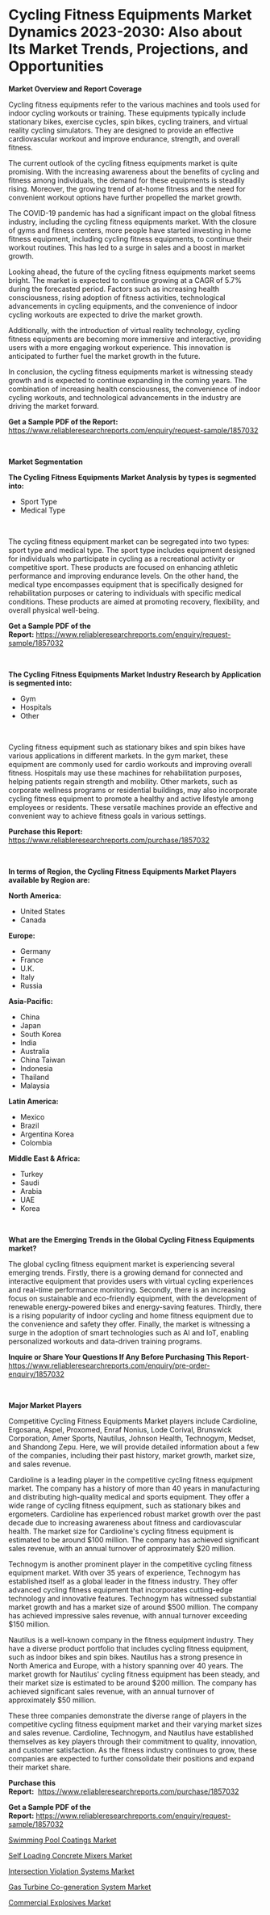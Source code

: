<p><h1>Cycling Fitness Equipments Market Dynamics 2023-2030: Also about Its Market Trends, Projections, and Opportunities</h1></p><p><strong>Market Overview and Report Coverage</strong></p>
<p><p>Cycling fitness equipments refer to the various machines and tools used for indoor cycling workouts or training. These equipments typically include stationary bikes, exercise cycles, spin bikes, cycling trainers, and virtual reality cycling simulators. They are designed to provide an effective cardiovascular workout and improve endurance, strength, and overall fitness.</p><p>The current outlook of the cycling fitness equipments market is quite promising. With the increasing awareness about the benefits of cycling and fitness among individuals, the demand for these equipments is steadily rising. Moreover, the growing trend of at-home fitness and the need for convenient workout options have further propelled the market growth.</p><p>The COVID-19 pandemic has had a significant impact on the global fitness industry, including the cycling fitness equipments market. With the closure of gyms and fitness centers, more people have started investing in home fitness equipment, including cycling fitness equipments, to continue their workout routines. This has led to a surge in sales and a boost in market growth.</p><p>Looking ahead, the future of the cycling fitness equipments market seems bright. The market is expected to continue growing at a CAGR of 5.7% during the forecasted period. Factors such as increasing health consciousness, rising adoption of fitness activities, technological advancements in cycling equipments, and the convenience of indoor cycling workouts are expected to drive the market growth.</p><p>Additionally, with the introduction of virtual reality technology, cycling fitness equipments are becoming more immersive and interactive, providing users with a more engaging workout experience. This innovation is anticipated to further fuel the market growth in the future.</p><p>In conclusion, the cycling fitness equipments market is witnessing steady growth and is expected to continue expanding in the coming years. The combination of increasing health consciousness, the convenience of indoor cycling workouts, and technological advancements in the industry are driving the market forward.</p></p>
<p><strong>Get a Sample PDF of the Report:</strong> <a href="https://www.reliableresearchreports.com/enquiry/request-sample/1857032">https://www.reliableresearchreports.com/enquiry/request-sample/1857032</a></p>
<p>&nbsp;</p>
<p><strong>Market Segmentation</strong></p>
<p><strong>The Cycling Fitness Equipments Market Analysis by types is segmented into:</strong></p>
<p><ul><li>Sport Type</li><li>Medical Type</li></ul></p>
<p>&nbsp;</p>
<p><p>The cycling fitness equipment market can be segregated into two types: sport type and medical type. The sport type includes equipment designed for individuals who participate in cycling as a recreational activity or competitive sport. These products are focused on enhancing athletic performance and improving endurance levels. On the other hand, the medical type encompasses equipment that is specifically designed for rehabilitation purposes or catering to individuals with specific medical conditions. These products are aimed at promoting recovery, flexibility, and overall physical well-being.</p></p>
<p><strong>Get a Sample PDF of the Report:</strong>&nbsp;<a href="https://www.reliableresearchreports.com/enquiry/request-sample/1857032">https://www.reliableresearchreports.com/enquiry/request-sample/1857032</a></p>
<p>&nbsp;</p>
<p><strong>The Cycling Fitness Equipments Market Industry Research by Application is segmented into:</strong></p>
<p><ul><li>Gym</li><li>Hospitals</li><li>Other</li></ul></p>
<p>&nbsp;</p>
<p><p>Cycling fitness equipment such as stationary bikes and spin bikes have various applications in different markets. In the gym market, these equipment are commonly used for cardio workouts and improving overall fitness. Hospitals may use these machines for rehabilitation purposes, helping patients regain strength and mobility. Other markets, such as corporate wellness programs or residential buildings, may also incorporate cycling fitness equipment to promote a healthy and active lifestyle among employees or residents. These versatile machines provide an effective and convenient way to achieve fitness goals in various settings.</p></p>
<p><strong>Purchase this Report:</strong>&nbsp; <a href="https://www.reliableresearchreports.com/purchase/1857032">https://www.reliableresearchreports.com/purchase/1857032</a></p>
<p>&nbsp;</p>
<p><strong>In terms of Region, the Cycling Fitness Equipments Market Players available by Region are:</strong></p>
<p>
    <p> <strong> North America: </strong>
        <ul>
            <li>United States</li>
            <li>Canada</li>
        </ul>
        </p> 
    <p> <strong> Europe: </strong>
        <ul>
            <li>Germany</li>
            <li>France</li>
            <li>U.K.</li>
            <li>Italy</li>
            <li>Russia</li>
        </ul>
        </p> 
    <p> <strong> Asia-Pacific: </strong>
        <ul>
            <li>China</li>
            <li>Japan</li>
            <li>South Korea</li>
            <li>India</li>
            <li>Australia</li>
            <li>China Taiwan</li>
            <li>Indonesia</li>
            <li>Thailand</li>
            <li>Malaysia</li>
        </ul>
        </p> 
    <p> <strong> Latin America: </strong>
        <ul>
            <li>Mexico</li>
            <li>Brazil</li>
            <li>Argentina Korea</li>
            <li>Colombia</li>
        </ul>
        </p> 
    <p> <strong> Middle East & Africa: </strong>
        <ul>
            <li>Turkey</li>
            <li>Saudi</li>
            <li>Arabia</li>
            <li>UAE</li>
            <li>Korea</li>
        </ul>
    </p>
    </p>
<p>&nbsp;</p>
<p><strong>What are the Emerging Trends in the Global Cycling Fitness Equipments market?</strong></p>
<p><p>The global cycling fitness equipment market is experiencing several emerging trends. Firstly, there is a growing demand for connected and interactive equipment that provides users with virtual cycling experiences and real-time performance monitoring. Secondly, there is an increasing focus on sustainable and eco-friendly equipment, with the development of renewable energy-powered bikes and energy-saving features. Thirdly, there is a rising popularity of indoor cycling and home fitness equipment due to the convenience and safety they offer. Finally, the market is witnessing a surge in the adoption of smart technologies such as AI and IoT, enabling personalized workouts and data-driven training programs.</p></p>
<p><strong>Inquire or Share Your Questions If Any Before Purchasing This Report</strong>- <a href="https://www.reliableresearchreports.com/enquiry/pre-order-enquiry/1857032">https://www.reliableresearchreports.com/enquiry/pre-order-enquiry/1857032</a></p>
<p>&nbsp;</p>
<p><strong>Major Market Players</strong></p>
<p><p>Competitive Cycling Fitness Equipments Market players include Cardioline, Ergosana, Aspel, Proxomed, Enraf Nonius, Lode Corival, Brunswick Corporation, Amer Sports, Nautilus, Johnson Health, Technogym, Medset, and Shandong Zepu. Here, we will provide detailed information about a few of the companies, including their past history, market growth, market size, and sales revenue.</p><p>Cardioline is a leading player in the competitive cycling fitness equipment market. The company has a history of more than 40 years in manufacturing and distributing high-quality medical and sports equipment. They offer a wide range of cycling fitness equipment, such as stationary bikes and ergometers. Cardioline has experienced robust market growth over the past decade due to increasing awareness about fitness and cardiovascular health. The market size for Cardioline's cycling fitness equipment is estimated to be around $100 million. The company has achieved significant sales revenue, with an annual turnover of approximately $20 million.</p><p>Technogym is another prominent player in the competitive cycling fitness equipment market. With over 35 years of experience, Technogym has established itself as a global leader in the fitness industry. They offer advanced cycling fitness equipment that incorporates cutting-edge technology and innovative features. Technogym has witnessed substantial market growth and has a market size of around $500 million. The company has achieved impressive sales revenue, with annual turnover exceeding $150 million.</p><p>Nautilus is a well-known company in the fitness equipment industry. They have a diverse product portfolio that includes cycling fitness equipment, such as indoor bikes and spin bikes. Nautilus has a strong presence in North America and Europe, with a history spanning over 40 years. The market growth for Nautilus' cycling fitness equipment has been steady, and their market size is estimated to be around $200 million. The company has achieved significant sales revenue, with an annual turnover of approximately $50 million.</p><p>These three companies demonstrate the diverse range of players in the competitive cycling fitness equipment market and their varying market sizes and sales revenue. Cardioline, Technogym, and Nautilus have established themselves as key players through their commitment to quality, innovation, and customer satisfaction. As the fitness industry continues to grow, these companies are expected to further consolidate their positions and expand their market share.</p></p>
<p><strong>Purchase this Report:</strong>&nbsp;&nbsp;<a href="https://www.reliableresearchreports.com/purchase/1857032">https://www.reliableresearchreports.com/purchase/1857032</a></p>
<p></p>
<p><strong>Get a Sample PDF of the Report:</strong>&nbsp;<a href="https://www.reliableresearchreports.com/enquiry/request-sample/1857032">https://www.reliableresearchreports.com/enquiry/request-sample/1857032</a></p>
<p><p><a href="https://www.linkedin.com/pulse/decoding-swimming-pool-coatings-market-deep-dive-latest/">Swimming Pool Coatings Market</a></p><p><a href="https://medium.com/@chiragreportprime4/self-loading-concrete-mixers-market-size-market-outlook-and-market-forecast-2023-to-2030-fc2efa85531b">Self Loading Concrete Mixers Market</a></p><p><a href="https://github.com/BryceTownsendr/Market-Research-Report-List-1/blob/main/intersection-violation-systems-market.md">Intersection Violation Systems Market</a></p><p><a href="https://medium.com/@smriti.reportprime/gas-turbine-co-generation-system-market-trends-forecast-and-competitive-analysis-to-2030-d9f55d244ec7">Gas Turbine Co-generation System Market</a></p><p><a href="https://www.linkedin.com/pulse/commercial-explosives-market-research-report-provides-thorough/">Commercial Explosives Market</a></p></p>